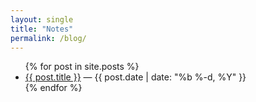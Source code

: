 ```yaml
---
layout: single
title: "Notes"
permalink: /blog/
---
```


<ul>
{% for post in site.posts %}
  <li>
    <a href="{{ post.url | relative_url }}">{{ post.title }}</a>
    — {{ post.date | date: "%b %-d, %Y" }}
  </li>
{% endfor %}
</ul>

